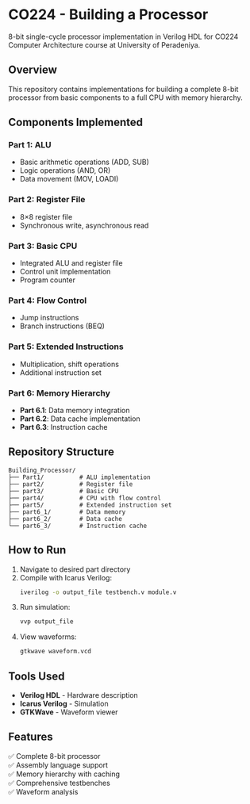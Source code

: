 # CO224 - Building a Processor

8-bit single-cycle processor implementation in Verilog HDL for CO224 Computer Architecture course at University of Peradeniya.

## Overview

This repository contains implementations for building a complete 8-bit processor from basic components to a full CPU with memory hierarchy.

## Components Implemented

### Part 1: ALU
- Basic arithmetic operations (ADD, SUB)
- Logic operations (AND, OR) 
- Data movement (MOV, LOADI)

### Part 2: Register File
- 8×8 register file
- Synchronous write, asynchronous read

### Part 3: Basic CPU
- Integrated ALU and register file
- Control unit implementation
- Program counter

### Part 4: Flow Control
- Jump instructions
- Branch instructions (BEQ)

### Part 5: Extended Instructions
- Multiplication, shift operations
- Additional instruction set

### Part 6: Memory Hierarchy
- **Part 6.1**: Data memory integration
- **Part 6.2**: Data cache implementation  
- **Part 6.3**: Instruction cache

## Repository Structure

```
Building_Processor/
├── Part1/          # ALU implementation
├── part2/          # Register file
├── part3/          # Basic CPU
├── part4/          # CPU with flow control
├── part5/          # Extended instruction set
├── part6_1/        # Data memory
├── part6_2/        # Data cache
└── part6_3/        # Instruction cache
```

## How to Run

1. Navigate to desired part directory
2. Compile with Icarus Verilog:
   ```bash
   iverilog -o output_file testbench.v module.v
   ```
3. Run simulation:
   ```bash
   vvp output_file
   ```
4. View waveforms:
   ```bash
   gtkwave waveform.vcd
   ```

## Tools Used

- **Verilog HDL** - Hardware description
- **Icarus Verilog** - Simulation 
- **GTKWave** - Waveform viewer

## Features

✅ Complete 8-bit processor  
✅ Assembly language support  
✅ Memory hierarchy with caching  
✅ Comprehensive testbenches  
✅ Waveform analysis